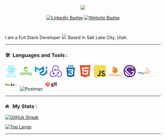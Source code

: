 
<p align="center"><img src="https://media.giphy.com/media/h0Cq1ClzO3UpupFPjP/giphy.gif" width="100"/></p>
<p align="center">
<a href="https://www.linkedin.com/in/jackrigan"><img src="https://img.shields.io/badge/LinkedIn-blue?style=for-the-badge&logo=linkedin&logoColor=white" alt="LinkedIn Badge"></a>
<a href='http://www.jackrigan.com'><img src='https://img.shields.io/badge/-ReactJs-61DAFB?logo=react&logoColor=white&style=plastic' alt='Website Badge'/></a>
<!-- https://img.shields.io/badge/<LABEL>-<MESSAGE>-<COLOR> -->
</p>
<p align="center"><img src="https://komarev.com/ghpvc/?username=kakbar&style=flat-square&color=blue" alt=""></p>


I am a Full Stack Developer <img src="https://media.giphy.com/media/WUlplcMpOCEmTGBtBW/giphy.gif" width="30"> Based In Salt Lake City, Utah.


---

### 🛠 &nbsp;Languages and Tools :

<p>
<img src="https://github.com/devicons/devicon/blob/master/icons/react/react-original-wordmark.svg" title="React" alt="React" width="40" height="40"/>&nbsp;
<img src="https://github.com/devicons/devicon/blob/master/icons/spring/spring-original-wordmark.svg" title="Spring" alt="Spring" width="40" height="40"/>&nbsp;
<img src="https://github.com/devicons/devicon/blob/master/icons/materialui/materialui-original.svg" title="Material UI" alt="Material UI" width="40" height="40"/>&nbsp;
<img src="https://github.com/devicons/devicon/blob/master/icons/redux/redux-original.svg" title="Redux" alt="Redux " width="40" height="40"/>&nbsp;
<img src="https://github.com/devicons/devicon/blob/master/icons/css3/css3-plain-wordmark.svg"  title="CSS3" alt="CSS" width="40" height="40"/>&nbsp;
<img src="https://github.com/devicons/devicon/blob/master/icons/html5/html5-original.svg" title="HTML5" alt="HTML" width="40" height="40"/>&nbsp;
<img src="https://github.com/devicons/devicon/blob/master/icons/javascript/javascript-original.svg" title="JavaScript" alt="JavaScript" width="40" height="40"/>&nbsp;
<img src="https://github.com/devicons/devicon/blob/master/icons/firebase/firebase-plain-wordmark.svg" title="Firebase" alt="Firebase" width="40" height="40"/>&nbsp;
<img src="https://github.com/devicons/devicon/blob/master/icons/gatsby/gatsby-original.svg" title="Gatsby"  alt="Gatsby" width="40" height="40"/>&nbsp;
<img src="https://github.com/devicons/devicon/blob/master/icons/mysql/mysql-original-wordmark.svg" title="MySQL"  alt="MySQL" width="40" height="40"/>&nbsp;
<img src="https://github.com/devicons/devicon/blob/master/icons/nodejs/nodejs-original-wordmark.svg" title="NodeJS" alt="NodeJS" width="40" height="40"/>&nbsp;
<img src="https://www.vectorlogo.zone/logos/getpostman/getpostman-icon.svg" title="Postman"  alt="Postman" width="40" height="40"/>&nbsp;
<img src="https://github.com/devicons/devicon/blob/master/icons/git/git-original-wordmark.svg" title="Git" **alt="Git" width="40" height="40"/>&nbsp;
</p>

---

### 🔥 &nbsp; My Stats :
[![GitHub Streak](http://github-readme-streak-stats.herokuapp.com?user=JackXN&theme=dark&background=000000)](https://git.io/streak-stats)

[![Top Langs](https://github-readme-stats.vercel.app/api/top-langs/?username=JackXN&layout=compact&theme=vision-friendly-dark)](https://github.com/anuraghazra/github-readme-stats)

---


